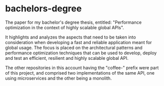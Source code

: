 # bachelors-degree
The paper for my bachelor's degree thesis, entitled: "Performance optimization in the context of highly scalable global APIs". 

It highlights and analyzes the aspects that need to be taken into consideration when developing a fast and reliable application meant for global usage. The focus is placed on the architectural patterns and performance optimization techniques that can be used to develop, deploy and test an efficient, resilient and highly scalable global API.

The other repositories in this account having the "coffee-" prefix were part of this project, and comprised two implementations of the same API, one using microservices and the other being a monolith.
